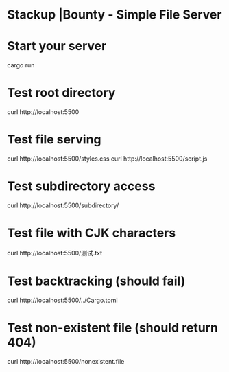 # Stackup |Bounty - Simple File Server

# Start your server

cargo run

# Test root directory

curl http://localhost:5500

# Test file serving

curl http://localhost:5500/styles.css
curl http://localhost:5500/script.js

# Test subdirectory access

curl http://localhost:5500/subdirectory/

# Test file with CJK characters

curl http://localhost:5500/测试.txt

# Test backtracking (should fail)

curl http://localhost:5500/../Cargo.toml

# Test non-existent file (should return 404)

curl http://localhost:5500/nonexistent.file
